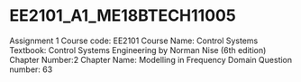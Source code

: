 # EE2101_A1_ME18BTECH11005
Assignment 1
Course code: EE2101
Course Name: Control Systems
Textbook: Control Systems Engineering by Norman Nise (6th edition)
Chapter Number:2
Chapter Name: Modelling in Frequency Domain
Question number: 63
